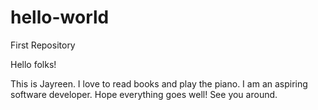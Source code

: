 # hello-world
First Repository

Hello folks! 

This is Jayreen. I love to read books and play the piano. I am an aspiring software developer.
Hope everything goes well! See you around.
